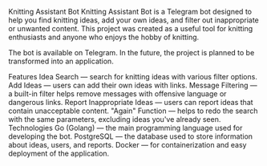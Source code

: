 Knitting Assistant Bot
Knitting Assistant Bot is a Telegram bot designed to help you find knitting ideas, add your own ideas, and filter out inappropriate or unwanted content. This project was created as a useful tool for knitting enthusiasts and anyone who enjoys the hobby of knitting.

The bot is available on Telegram. In the future, the project is planned to be transformed into an application.

Features
Idea Search — search for knitting ideas with various filter options.
Add Ideas — users can add their own ideas with links.
Message Filtering — a built-in filter helps remove messages with offensive language or dangerous links.
Report Inappropriate Ideas — users can report ideas that contain unacceptable content.
"Again" Function — helps to redo the search with the same parameters, excluding ideas you've already seen.
Technologies
Go (Golang) — the main programming language used for developing the bot.
PostgreSQL — the database used to store information about ideas, users, and reports.
Docker — for containerization and easy deployment of the application.
